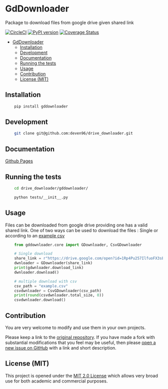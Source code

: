 # GdDownloader 

Package to download files from google drive given shared link

[![CircleCI](https://circleci.com/gh/deven96/drive_downloader.svg?style=shield)](https://circleci.com/gh/deven96/drive_downloader) [![PyPI version](https://badge.fury.io/py/GdDownloader.svg)](https://badge.fury.io/py/GdDownloader) [![Coverage Status](https://coveralls.io/repos/github/deven96/drive_downloader/badge.svg?branch=master)](https://coveralls.io/github/deven96/drive_downloader?branch=master)

- [GdDownloader](#gddownloader)
  - [Installation](#installation)
  - [Development](#development)
  - [Documentation](#documentation)
  - [Running the tests](#running-the-tests)
  - [Usage](#usage)
  - [Contribution](#contribution)
  - [License (MIT)](#license-mit)

## Installation

```bash
    pip install gddownloader
```

## Development

```bash
    git clone git@github.com:deven96/drive_downloader.git
```

## Documentation

[Github Pages](https://deven96.github.io/drive_downloader)

## Running the tests

```bash
    cd drive_downloader/gddownloader/
```

```bash
    python tests/__init__.py
```

## Usage

Files can be downloaded from google drive providing one has a valid shared link.
One of two ways can be used to download the files : Single or according to an [example csv](gddownloader/example.csv)

```python
    from gddownloader.core import GDownloader, CsvGDownloader

    # Single download
    share_link = r"https://drive.google.com/open?id=1Rp4Pu257IlfuoFX3sEarm8Mgl75vi1U5"
    dwnloader = GDownloader(share_link)
    print(gdwnloader.download_link)
    dwnloader.download()

    # multiple download with csv
    csv_path = "example.csv"
    csvdwnloader = CsvGDownloader(csv_path)
    print(round(csvdwnloader.total_size, 0))
    csvdwnloader.download()
```

## Contribution

You are very welcome to modify and use them in your own projects.

Please keep a link to the [original repository](https://github.com/deven96/drive_downloader). If you have made a fork with substantial modifications that you feel may be useful, then please [open a new issue on GitHub](https://github.com/deven96/drive_downloader/issues) with a link and short description.

## License (MIT)

This project is opened under the [MIT 2.0 License](https://github.com/deven96/drive_downloader/blob/master/LICENSE) which allows very broad use for both academic and commercial purposes.
